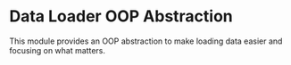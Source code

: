# Data Loader OOP Abstraction
This module provides an OOP abstraction to make loading data easier and focusing on what matters.
